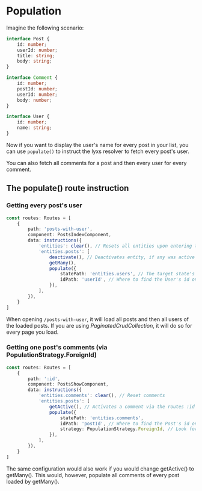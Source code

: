 # Population

Imagine the following scenario:

```typescript
interface Post {
    id: number;
    userId: number;
    title: string;
    body: string;
}

interface Comment {
    id: number;
    postId: number;
    userId: number;
    body: number;
}

interface User {
    id: number;
    name: string;
}
```

Now if you want to display the user's name for every post in your list, you can use `populate()` to instruct the lyxs resolver to fetch every post's user.

You can also fetch all comments for a post and then every user for every comment.

## The populate\(\) route instruction

### Getting every post's user

```typescript
const routes: Routes = [
    {
        path: 'posts-with-user',
        component: PostsIndexComponent,
        data: instructions({
            'entities': clear(), // Resets all entities upon entering the route
            'entities.posts': [
                deactivate(), // Deactivates entity, if any was active
                getMany(),
                populate({
                    statePath: 'entities.users', // The target state's path
                    idPath: 'userId', // Where to find the User's id on Post
                }),
            ],
        }),
    }
]
```

When opening `/posts-with-user`, it will load all posts and then all users of the loaded posts. If you are using _PaginatedCrudCollection_, it will do so for every page you load.

### Getting one post's comments \(via PopulationStrategy.ForeignId\)

```typescript
const routes: Routes = [
    {
        path: ':id',
        component: PostsShowComponent,
        data: instructions({
            'entities.comments': clear(), // Reset comments
            'entities.posts': [
                getActive(), // Activates a comment via the routes :id param
                populate({
                    statePath: 'entities.comments',
                    idPath: 'postId', // Where to find the Post's id on Comment
                    strategy: PopulationStrategy.ForeignId, // Look for id on Comment instead of Post
                }),
            ],
        }),
    }
]
```

The same configuration would also work if you would change getActive\(\) to getMany\(\). This would, however, populate all comments of every post loaded by getMany\(\).

